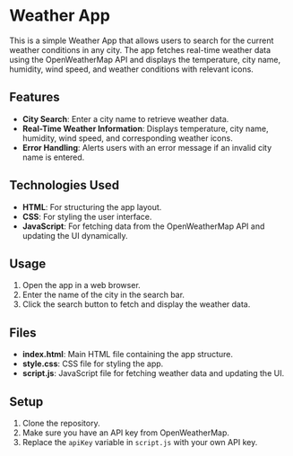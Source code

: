 # Weather App

This is a simple Weather App that allows users to search for the current weather conditions in any city. The app fetches real-time weather data using the OpenWeatherMap API and displays the temperature, city name, humidity, wind speed, and weather conditions with relevant icons.

## Features

- **City Search**: Enter a city name to retrieve weather data.
- **Real-Time Weather Information**: Displays temperature, city name, humidity, wind speed, and corresponding weather icons.
- **Error Handling**: Alerts users with an error message if an invalid city name is entered.

## Technologies Used

- **HTML**: For structuring the app layout.
- **CSS**: For styling the user interface.
- **JavaScript**: For fetching data from the OpenWeatherMap API and updating the UI dynamically.

## Usage

1. Open the app in a web browser.
2. Enter the name of the city in the search bar.
3. Click the search button to fetch and display the weather data.

## Files

- **index.html**: Main HTML file containing the app structure.
- **style.css**: CSS file for styling the app.
- **script.js**: JavaScript file for fetching weather data and updating the UI.

## Setup

1. Clone the repository.
2. Make sure you have an API key from OpenWeatherMap.
3. Replace the `apiKey` variable in `script.js` with your own API key.
